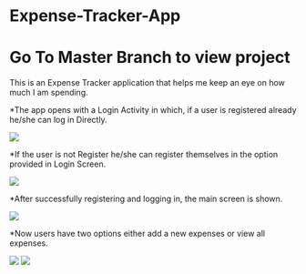 # Expense-Tracker-App
# Go To Master Branch to view project

This is an Expense Tracker application that helps me keep an eye on how much I am spending.

*The app opens with a Login Activity in which, if a user is registered already he/she can log in Directly.

  ![](Images/Login%20Screen.png)

*If the user is not Register he/she can register themselves in the option provided in Login Screen.

  ![](Images/Sign%20Up%20Screen.png)
  
 *After successfully registering and logging in, the main screen is shown.

  ![](Images/Expense%20Tracker.png)

 *Now users have two options either add a new expenses or view all expenses.

  ![](Images/New%20Expense.png)                  ![](Images/All%20Expenses.png)  
